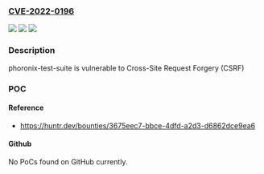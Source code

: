 ### [CVE-2022-0196](https://cve.mitre.org/cgi-bin/cvename.cgi?name=CVE-2022-0196)
![](https://img.shields.io/static/v1?label=Product&message=phoronix-test-suite%2Fphoronix-test-suite&color=blue)
![](https://img.shields.io/static/v1?label=Version&message=n%2Fa&color=blue)
![](https://img.shields.io/static/v1?label=Vulnerability&message=CWE-352%20Cross-Site%20Request%20Forgery%20(CSRF)&color=brighgreen)

### Description

phoronix-test-suite is vulnerable to Cross-Site Request Forgery (CSRF)

### POC

#### Reference
- https://huntr.dev/bounties/3675eec7-bbce-4dfd-a2d3-d6862dce9ea6

#### Github
No PoCs found on GitHub currently.

